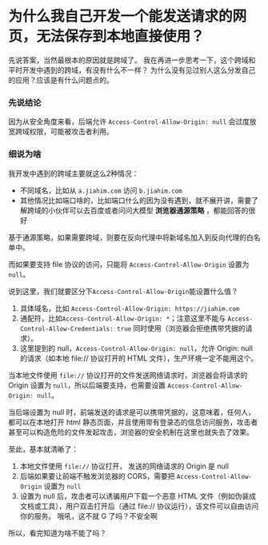 # 为什么我自己开发一个能发送请求的网页，无法保存到本地直接使用？

先说答案，当然最根本的原因就是跨域了。
我在再进一步思考一下，这个跨域和平时开发中遇到的跨域，有没有什么不一样？
为什么没有见过别人这么分发自己的应用？应该是有什么问题点的。

### 先说结论
因为从安全角度来看，后端允许 `Access-Control-Allow-Origin: null` 会过度放宽跨域权限，可能被攻击者利用。

### 细说为啥

我开发中遇到的跨域主要就这么2种情况：
- 不同域名，比如从 `a.jiahim.com` 访问 `b.jiahim.com`
- 其他情况比如端口啥的，比如端口什么的因为没有遇到，就不展开讲，需要了解跨域的小伙伴可以去百度或者问问大模型 **浏览器通源策略** ，都能回答的很好

基于通源策略，如果需要跨域，则要在反向代理中将新域名加入到反向代理的白名单中。

而如果要支持 file 协议的访问，只能将 `Access-Control-Allow-Origin` 设置为 `null`。

说到这里，我们就要区分下`Access-Control-Allow-Origin`能设置什么值？
1. 具体域名，比如 `Access-Control-Allow-Origin: https://jiahim.com`
2. 通配符，比如`Access-Control-Allow-Origin: *`；注意这里不能与 `Access-Control-Allow-Credentials: true` 同时使用（浏览器会拒绝携带凭据的请求）。
3. 这里提到的 null，`Access-Control-Allow-Origin: null`，允许 Origin: null 的请求（如本地 file:// 协议打开的 HTML 文件），生产环境一定不能用这个。

当本地文件使用 `file://` 协议打开的文件发送网络请求时，浏览器会将请求的 Origin 设置为 `null`，所以后端要支持，也需要设置 `Access-Control-Allow-Origin: null`。

当后端设置为 null 时，前端发送的请求是可以携带凭据的，这意味着，任何人，都可以在本地打开 html 静态页面，并且使用带有登录态的信息访问服务，攻击者甚至可以构造危险的文件发起攻击，浏览器的安全机制在这里也就失去了效果。

至此，基本就清晰了：
1. 本地文件使用 `file://` 协议打开， 发送的网络请求的 Origin 是 null
2. 后端如果要让前端不触发浏览器的 CORS，需要把 `Access-Control-Allow-Origin` 设置为 `null`
3. 设置为 null 后，攻击者可以诱骗用户下载一个恶意 HTML 文件（例如伪装成文档或工具），用户双击打开后（通过 file:// 协议运行），该文件可以自由访问你的服务。 哦吼，这不就 G 了吗？不安全啊

所以，看完知道为啥不能了吗？